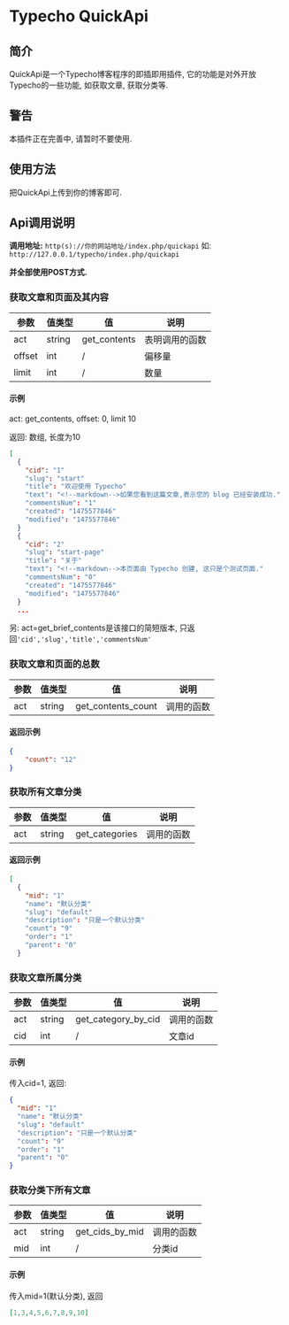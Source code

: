 # Typecho QuickApi

## 简介

QuickApi是一个Typecho博客程序的即插即用插件, 它的功能是对外开放Typecho的一些功能, 如获取文章, 获取分类等.

## 警告

本插件正在完善中, 请暂时不要使用.

## 使用方法

把QuickApi上传到你的博客即可.

## Api调用说明

**调用地址:** `http(s)://你的网站地址/index.php/quickapi` 如: `http://127.0.0.1/typecho/index.php/quickapi`

**并全部使用POST方式.**



### 获取文章和页面及其内容

| 参数     | 值类型    | 值            | 说明      |
| ------ | ------ | ------------ | ------- |
| act    | string | get_contents | 表明调用的函数 |
| offset | int    | /            | 偏移量     |
| limit  | int    | /            | 数量      |

#### 示例

act: get_contents, offset: 0, limit 10

返回: 数组, 长度为10
```json
[
  {
    "cid": "1"
    "slug": "start"
    "title": "欢迎使用 Typecho"
    "text": "<!--markdown-->如果您看到这篇文章,表示您的 blog 已经安装成功."
    "commentsNum": "1"
    "created": "1475577846"
    "modified": "1475577846"
  }
  {
    "cid": "2"
    "slug": "start-page"
    "title": "关于"
    "text": "<!--markdown-->本页面由 Typecho 创建, 这只是个测试页面."
    "commentsNum": "0"
    "created": "1475577846"
    "modified": "1475577846"
  }
  ...
```

另: act=get_brief_contents是该接口的简短版本, 只返回`'cid','slug','title','commentsNum'`

### 获取文章和页面的总数

| 参数   | 值类型    | 值                  | 说明    |
| ---- | ------ | ------------------ | ----- |
| act  | string | get_contents_count | 调用的函数 |



#### 返回示例

```json
{
	"count": "12"
}
```



### 获取所有文章分类

| 参数   | 值类型    | 值              | 说明    |
| ---- | ------ | -------------- | ----- |
| act  | string | get_categories | 调用的函数 |

#### 返回示例

```json
[
  {
    "mid": "1"
    "name": "默认分类"
    "slug": "default"
    "description": "只是一个默认分类"
    "count": "9"
    "order": "1"
    "parent": "0"
  }
```



### 获取文章所属分类

| 参数   | 值类型    | 值                   | 说明    |
| ---- | ------ | ------------------- | ----- |
| act  | string | get_category_by_cid | 调用的函数 |
| cid  | int    | /                   | 文章id  |

#### 示例

传入cid=1, 返回:

```json
{
  "mid": "1"
  "name": "默认分类"
  "slug": "default"
  "description": "只是一个默认分类"
  "count": "9"
  "order": "1"
  "parent": "0"
}
```



### 获取分类下所有文章

| 参数   | 值类型    | 值               | 说明    |
| ---- | ------ | --------------- | ----- |
| act  | string | get_cids_by_mid | 调用的函数 |
| mid  | int    | /               | 分类id  |

#### 示例

传入mid=1(默认分类), 返回

```json
[1,3,4,5,6,7,8,9,10]
```

